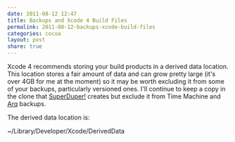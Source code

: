 ```yaml
---
date: 2011-08-12 12:47
title: Backups and Xcode 4 Build Files
permalink: 2011-08-12-backups-xcode-build-files
categories: cocoa
layout: post
share: true
---
```


Xcode 4 recommends storing your build products in a derived data location. This location stores a fair amount of data and can grow pretty large (it's over 4GB for me at the moment) so it may be worth excluding it from some of your backups, particularly versioned ones. I'll continue to keep a copy in the clone that [SuperDuper!](http://www.shirt-pocket.com/SuperDuper) creates but exclude it from Time Machine and [Arq](http://www.haystacksoftware.com/arq/) backups.

The derived data location is:

~/Library/Developer/Xcode/DerivedData
